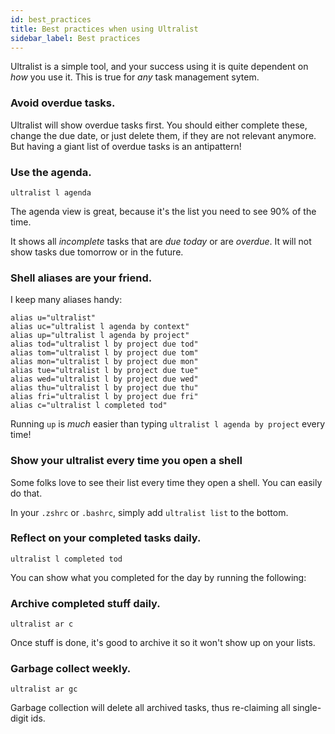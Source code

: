 ```yaml
---
id: best_practices
title: Best practices when using Ultralist
sidebar_label: Best practices
---
```


Ultralist is a simple tool, and your success using it is quite dependent on _how_ you use it.  This is true for _any_ task management sytem.

### Avoid overdue tasks.

Ultralist will show overdue tasks first.  You should either complete these, change the due date, or just delete them, if they are not relevant anymore.  But having a giant list of overdue tasks is an antipattern!

### Use the agenda.

```shell
ultralist l agenda
```

The agenda view is great, because it's the list you need to see 90% of the time.

It shows all _incomplete_ tasks that are _due today_ or are _overdue_.  It will not show tasks due tomorrow or in the future.

### Shell aliases are your friend.

I keep many aliases handy:

```shell
alias u="ultralist"
alias uc="ultralist l agenda by context"
alias up="ultralist l agenda by project"
alias tod="ultralist l by project due tod"
alias tom="ultralist l by project due tom"
alias mon="ultralist l by project due mon"
alias tue="ultralist l by project due tue"
alias wed="ultralist l by project due wed"
alias thu="ultralist l by project due thu"
alias fri="ultralist l by project due fri"
alias c="ultralist l completed tod"
```

Running `up` is _much_ easier than typing `ultralist l agenda by project` every time!


### Show your ultralist every time you open a shell

Some folks love to see their list every time they open a shell.  You can easily do that.

In your `.zshrc` or `.bashrc`, simply add `ultralist list` to the bottom.

### Reflect on your completed tasks daily.

```
ultralist l completed tod
```

You can show what you completed for the day by running the following:

### Archive completed stuff daily.

```
ultralist ar c
```

Once stuff is done, it's good to archive it so it won't show up on your lists.

### Garbage collect weekly.

```
ultralist ar gc
```

Garbage collection will delete all archived tasks, thus re-claiming all single-digit ids.
